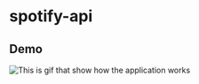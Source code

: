 # spotify-api
## Demo 
![This is gif that show how the application works](https://github.com/sebix00/spotify-api/blob/master/images/spotifyFinder.gif)
